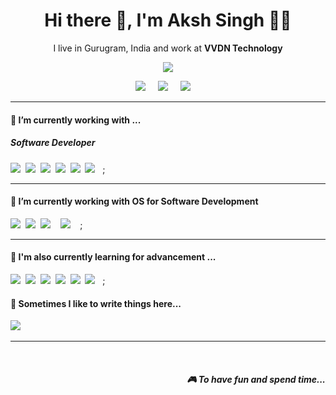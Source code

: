 <h1 align='center'> Hi there 👋, I'm Aksh Singh  👩‍💻 </h1>

<p align='center'>
  I live in Gurugram, India and work at <b>VVDN Technology</b> 
</p>

<p align='center'>
  <a href="https://www.linkedin.com/in/aksh-singh-0808bb220/"><img src="https://twitter.com/divyadesh_777/header_photo" /></a>
</p>


<p align='center'>
  <a href="https://twitter.com/divyadesh_777"><img src="https://img.shields.io/badge/twitter-%231DA1F2.svg?&style=for-the-badge&logo=twitter&logoColor=white" /></a>&nbsp;&nbsp;&nbsp;&nbsp;
  <a href="https://www.linkedin.com/in/aksh-singh-0808bb220/"><img src="https://img.shields.io/badge/linkedin-%230077B5.svg?&style=for-the-badge&logo=linkedin&logoColor=white" /></a>&nbsp;&nbsp;&nbsp;&nbsp;
  <a href="mailto:akshworkamil@gmail.com?subject= Hi Aksh Singh"><img src="https://img.shields.io/badge/gmail-%23D14836.svg?&style=for-the-badge&logo=gmail&logoColor=white" /></a>&nbsp;&nbsp;&nbsp;&nbsp;

</p>


<hr>

<h4>🔭  I’m currently working with ...</h4>

<h5>Software Developer</h5>
<p >
  <img src="https://img.shields.io/badge/sqlite-%2307405e.svg?style=for-the-badge&logo=sqlite&logoColor=white" />&nbsp;&nbsp;<img src="https://img.shields.io/badge/Qt-%23217346.svg?style=for-the-badge&logo=Qt&logoColor=white" />&nbsp;&nbsp;<img src="https://img.shields.io/badge/c-%2300599C.svg?style=for-the-badge&logo=c&logoColor=white" />&nbsp;&nbsp;<img src="https://img.shields.io/badge/c++-%2300599C.svg?style=for-the-badge&logo=c%2B%2B&logoColor=white" />&nbsp;&nbsp;<img src="https://img.shields.io/badge/javascript-%23323330.svg?style=for-the-badge&logo=javascript&logoColor=%23F7DF1E">&nbsp;&nbsp;<img src="https://img.shields.io/badge/shell_script-%23121011.svg?style=for-the-badge&logo=gnu-bash&logoColor=white" />&nbsp;&nbsp ;
</p>


<hr>

<h4>🔭  I’m currently working with OS for Software Development</h4>

<p >
  <img src="https://img.shields.io/badge/Linux-FCC624?style=for-the-badge&logo=linux&logoColor=black" />&nbsp;&nbsp;<img src="https://img.shields.io/badge/Ubuntu-E95420?style=for-the-badge&logo=ubuntu&logoColor=white" />&nbsp;&nbsp<img src = "https://img.shields.io/badge/Windows-0078D6?style=for-the-badge&logo=windows&logoColor=white"/> &nbsp;&nbsp <img src = "https://img.shields.io/badge/mac%20os-000000?style=for-the-badge&logo=macos&logoColor=F0F0F0"/> &nbsp;&nbsp ;
</p>


<hr>

<h4>🌱  I'm also currently learning for advancement ... </h4>
<p >
  <img src="https://img.shields.io/badge/sqlite-%2307405e.svg?style=for-the-badge&logo=sqlite&logoColor=white" />&nbsp;&nbsp;<img src="https://img.shields.io/badge/Qt-%23217346.svg?style=for-the-badge&logo=Qt&logoColor=white" />&nbsp;&nbsp;<img src="https://img.shields.io/badge/c-%2300599C.svg?style=for-the-badge&logo=c&logoColor=white" />&nbsp;&nbsp;<img src="https://img.shields.io/badge/c++-%2300599C.svg?style=for-the-badge&logo=c%2B%2B&logoColor=white" />&nbsp;&nbsp;<img src="https://img.shields.io/badge/javascript-%23323330.svg?style=for-the-badge&logo=javascript&logoColor=%23F7DF1E">&nbsp;&nbsp;<img src="https://img.shields.io/badge/shell_script-%23121011.svg?style=for-the-badge&logo=gnu-bash&logoColor=white" />&nbsp;&nbsp ;
</p>


<p align='right'>
<h4>💬  Sometimes I like to write things here...</h4>
  <a href="https://dabreha.blogspot.com"><img src="https://img.shields.io/badge/Blogger-FF5722?style=for-the-badge&logo=blogger&logoColor=white" /></a>&nbsp;&nbsp;&nbsp;
</p>


<hr>

<br>
<p align="right">
 <h5 align="right">🎮 To have fun and spend time...</h5>
</p>


